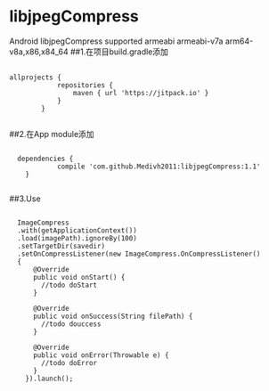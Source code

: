 # libjpegCompress
Android libjpegCompress supported armeabi armeabi-v7a arm64-v8a,x86,x84_64
##1.在项目build.gradle添加

   <pre> <code>
allprojects {
		    repositories {
			    maven { url 'https://jitpack.io' }
		    }
	    }
	</code></pre>
	
  ##2.在App module添加
  
  <pre><code>
  dependencies {
	        compile 'com.github.Medivh2011:libjpegCompress:1.1'
	}
	</code></pre>
	
  ##3.Use
  <pre><code>
  ImageCompress
  .with(getApplicationContext())
  .load(imagePath).ignoreBy(100)
  .setTargetDir(savedir)
  .setOnCompressListener(new ImageCompress.OnCompressListener() 
  {
      @Override
      public void onStart() {
        //todo doStart
      }

      @Override
      public void onSuccess(String filePath) {
        //todo douccess
      }

      @Override
      public void onError(Throwable e) {
        //todo doError
      }
    }).launch();
    </code>
    <pre>
    
  
